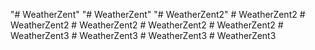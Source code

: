 "# WeatherZent" 
"# WeatherZent" 
"# WeatherZent2" 
#   W e a t h e r Z e n t 2  
 #   W e a t h e r Z e n t 2  
 #   W e a t h e r Z e n t 2  
 #   W e a t h e r Z e n t 2  
 #   W e a t h e r Z e n t 2  
 #   W e a t h e r Z e n t 3  
 #   W e a t h e r Z e n t 3  
 #   W e a t h e r Z e n t 3  
 #   W e a t h e r Z e n t 3  
 